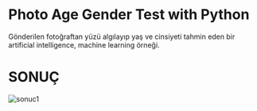 #  Photo Age Gender Test with Python

Gönderilen fotoğraftan yüzü algılayıp yaş ve cinsiyeti tahmin eden bir artificial intelligence, machine learning örneği.

# SONUÇ
![sonuc1](https://user-images.githubusercontent.com/91004987/175469375-8ce91f0d-4b5c-4eb4-83b0-4e71ce215829.JPG)
